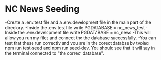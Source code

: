 # NC News Seeding

-Create a .env.test file and a .env.development file in the main part of the directory.
-Inside the .env.test file write PGDATABASE = nc_news_test
-Inside the .env.development file write PGDATABASE = nc_news
-This will allow you run my files and connect the the database successfully.
-You can test that these run correctly and you are in the corect databse by typing npm run test-seed and npm run seed-dev. You should see that it will say in the terminal connected to "the correct database".
